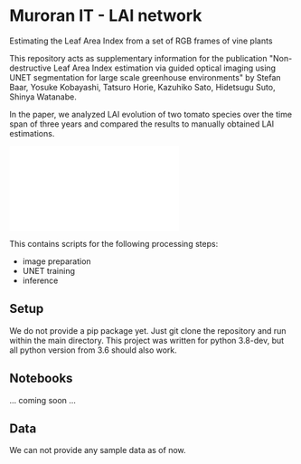 # Muroran IT - LAI network

Estimating the Leaf Area Index from a set of RGB frames of vine plants

This repository acts as supplementary information for the publication "Non-destructive Leaf Area Index estimation via guided optical imaging using UNET segmentation for large scale greenhouse environments" by Stefan Baar, Yosuke Kobayashi, Tatsuro Horie, Kazuhiko Sato, Hidetsugu Suto, Shinya Watanabe.

In the paper, we analyzed LAI evolution of two tomato species over the time span of three years and compared the results to manually obtained LAI estimations.

![Screenshot](misc/unet.pdf)

This contains scripts for the following processing steps:
- image preparation
- UNET training
- inference

## Setup

We do not provide a pip package yet. Just git clone the repository and run within the main directory. This project was written for python 3.8-dev, but all python version from 3.6 should also work.

## Notebooks

... coming soon ...

## Data

We can not provide any sample data as of now.
